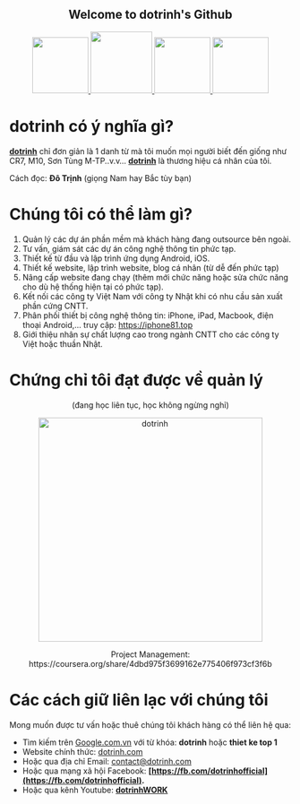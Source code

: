 <p align="center">
 <h2 align="center">Welcome to dotrinh's Github</h2>
</p>

<p align="center">
<a href="https://fb.com/dotrinhcom" target="_blank">
  <img height="100" src="https://dotrinh.com/wp-content/uploads/2021/12/facebook-dotrinh.png"/>
</a>
<a href="https://dotrinh.com/stackoverflow" target="_blank">
<!--  small -->
  <img height="110" src="https://dotrinh.com/wp-content/uploads/2021/12/stackoverflow-dotrinh.png"/>
</a>

<a href="https://www.linkedin.com/in/dotr/" target="_blank">
  <img height="100" src="https://dotrinh.com/wp-content/uploads/2021/12/logo-dotrinh.png"/>
</a>
 <a href="https://dotrinh.com/github" target="_blank" class="shortlink shortlink-14" rel="">
  <img height="100" src="https://dotrinh.com/wp-content/uploads/2021/12/github-dotrinh.png"/>
</a>
</p>

# **dotrinh có ý nghĩa gì?**

[**dotrinh**](https://dotrinh.com/)  chỉ đơn giản là 1 danh từ mà tôi muốn mọi người biết đến giống như CR7, M10, Sơn Tùng M-TP..v.v…  [**dotrinh**](https://dotrinh.com/)  là thương hiệu cá nhân của tôi.

Cách đọc:  **Đô Trịnh**  (giọng Nam hay Bắc tùy bạn)

# **Chúng tôi có thể làm gì?**

1.  Quản lý các dự án phần mềm mà khách hàng đang outsource bên ngoài.
2.  Tư vấn, giám sát các dự án công nghệ thông tin phức tạp.
3.  Thiết kế từ đầu và lập trình ứng dụng Android, iOS.
4.  Thiết kế website, lập trình website, blog cá nhân (từ dễ đến phức tạp)
5.  Nâng cấp website đang chạy (thêm mới chức năng hoặc sửa chức năng cho dù hệ thống hiện tại có phức tạp).
6.  Kết nối các công ty Việt Nam với công ty Nhật khi có nhu cầu sản xuất phần cứng CNTT.
7.  Phân phối thiết bị công nghệ thông tin: iPhone, iPad, Macbook, điện thoại Android,... truy cập: https://iphone81.top
8.  Giới thiệu nhân sự chất lượng cao trong ngành CNTT cho các công ty Việt hoặc thuần Nhật.

# **Chứng chỉ tôi đạt được về quản lý**
<div align="center">
  <p style="text-align: center;">(đang học liên tục, học không ngừng nghỉ)</p>
</div>
<p align="center">
 <img width="400px" src="https://dotrinh.com/wp-content/uploads/2022/03/chung-chi-quan-li-Google-1.jpg" align="center" alt="dotrinh" />
 <p align="center">
  Project Management: 
  https://coursera.org/share/4dbd975f3699162e775406f973cf3f6b
 </p>
</p>

# Các cách giữ liên lạc với chúng tôi

Mong muốn được tư vấn hoặc thuê chúng tôi khách hàng có thể liên hệ qua:

-   Tìm kiếm trên [Google.com.vn](https://www.google.com.vn/) với từ khóa:  **dotrinh** hoặc **thiet ke top 1**
-   Website chính thức: [dotrinh.com](https://dotrinh.com)
-   Hoặc qua địa chỉ Email: [contact@dotrinh.com](mailto:contact@dotrinh.com)
-   Hoặc qua mạng xã hội Facebook: **[https://fb.com/dotrinhofficial](https://fb.com/dotrinhofficial).**
-   Hoặc qua kênh Youtube: **[dotrinhWORK](https://www.youtube.com/channel/UC7ozfyegIzC6rSLOELHWr7g?sub_confirmation=1)**

